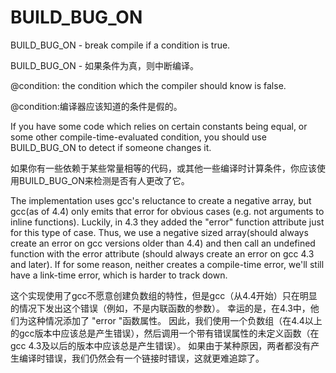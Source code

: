# BUILD_BUG_ON 

BUILD_BUG_ON - break compile if a condition is true.

BUILD_BUG_ON - 如果条件为真，则中断编译。 

@condition: the condition which the compiler should know is false.

@condition:编译器应该知道的条件是假的。 

If you have some code which relies on certain constants being equal, or some other compile-time-evaluated condition, you should use BUILD_BUG_ON to detect if someone changes it.

如果你有一些依赖于某些常量相等的代码，或其他一些编译时计算条件，你应该使用BUILD_BUG_ON来检测是否有人更改了它。 

The implementation uses gcc's reluctance to create a negative array, but gcc(as of 4.4) only emits that error for obvious cases (e.g. not arguments to inline functions).  Luckily, in 4.3 they added the "error" function attribute just for this type of case.  Thus, we use a negative sized array(should always create an error on gcc versions older than 4.4) and then call an undefined function with the error attribute (should always create an error on gcc 4.3 and later).  If for some reason, neither creates a compile-time error, we'll still have a link-time error, which is harder to track down.

这个实现使用了gcc不愿意创建负数组的特性，但是gcc（从4.4开始）只在明显的情况下发出这个错误（例如，不是内联函数的参数）。 幸运的是，在4.3中，他们为这种情况添加了 "error "函数属性。 因此，我们使用一个负数组（在4.4以上的gcc版本中应该总是产生错误），然后调用一个带有错误属性的未定义函数（在gcc 4.3及以后的版本中应该总是产生错误）。 如果由于某种原因，两者都没有产生编译时错误，我们仍然会有一个链接时错误，这就更难追踪了。